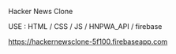Hacker News Clone

USE : HTML / CSS / JS / HNPWA_API / firebase

https://hackernewsclone-5f100.firebaseapp.com
